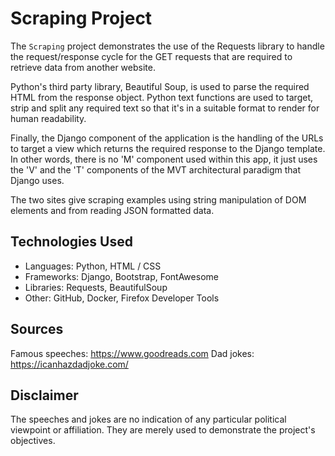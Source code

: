 # Scraping Project

The `Scraping` project demonstrates the use of the Requests library to handle the request/response cycle for the GET requests that are required to retrieve data from another website.

Python's third party library, Beautiful Soup, is used to parse the required HTML from the response object. Python text functions are used to target, strip and split any required text so that it's in a suitable format to render for human readability.

Finally, the Django component of the application is the handling of the URLs to target a view which returns the required response to the Django template. In other words, there is no 'M' component used within this app, it just uses the 'V' and the 'T' components of the MVT architectural paradigm that Django uses.

The two sites give scraping examples using string manipulation of DOM elements and from reading JSON formatted data.

## Technologies Used

- Languages: Python, HTML / CSS
- Frameworks: Django, Bootstrap, FontAwesome
- Libraries: Requests, BeautifulSoup
- Other: GitHub, Docker, Firefox Developer Tools

## Sources

Famous speeches: <https://www.goodreads.com>
Dad jokes: <https://icanhazdadjoke.com/>

## Disclaimer

The speeches and jokes are no indication of any particular political viewpoint or affiliation. They are merely used to demonstrate the project's objectives.
